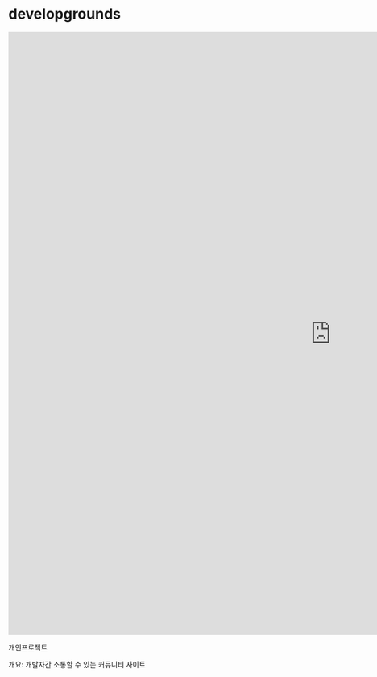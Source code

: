 # developgrounds

<iframe width="1280" height="1197" src="https://www.youtube.com/embed/3Z8ggiOaAOE" frameborder="0" allow="accelerometer; autoplay; clipboard-write; encrypted-media; gyroscope; picture-in-picture" allowfullscreen></iframe>

개인프로젝트

개요: 개발자간 소통할 수 있는 커뮤니티 사이트
         
